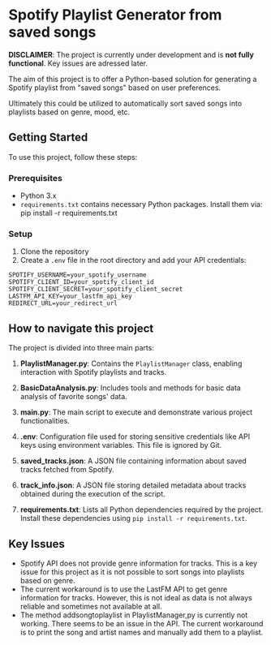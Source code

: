 # Spotify Playlist Generator from saved songs
**DISCLAIMER**: The project is currently under development and is **not fully functional**. Key issues are adressed later.

The aim of this project is to offer a Python-based solution for generating a Spotify playlist from "saved songs" based on user preferences.

Ultimately this could be utilized to automatically sort saved songs into playlists based on genre, mood, etc.


## Getting Started

To use this project, follow these steps:

### Prerequisites

- Python 3.x
- `requirements.txt` contains necessary Python packages. Install them via: pip install -r requirements.txt

### Setup

1. Clone the repository
2. Create a `.env` file in the root directory and add your API credentials:

```plaintext
SPOTIFY_USERNAME=your_spotify_username
SPOTIFY_CLIENT_ID=your_spotify_client_id
SPOTIFY_CLIENT_SECRET=your_spotify_client_secret
LASTFM_API_KEY=your_lastfm_api_key
REDIRECT_URL=your_redirect_url
```

## How to navigate this project

The project is divided into three main parts:

1. **PlaylistManager.py**: Contains the `PlaylistManager` class, enabling interaction with Spotify playlists and tracks.

2. **BasicDataAnalysis.py**: Includes tools and methods for basic data analysis of favorite songs' data.

3. **main.py**: The main script to execute and demonstrate various project functionalities.

4. **.env**: Configuration file used for storing sensitive credentials like API keys using environment variables. This file is ignored by Git.

5. **saved_tracks.json**: A JSON file containing information about saved tracks fetched from Spotify.

6. **track_info.json**: A JSON file storing detailed metadata about tracks obtained during the execution of the script.

7. **requirements.txt**: Lists all Python dependencies required by the project. Install these dependencies using `pip install -r requirements.txt`.



## Key Issues
- Spotify API does not provide genre information for tracks. This is a key issue for this project as it is not possible to sort songs into playlists based on genre.
- The current workaround is to use the LastFM API to get genre information for tracks. However, this is not ideal as data is not always reliable and sometimes not available at all.
- The method addsongtoplaylist in PlaylistManager,py is currently not working. There seems to be an issue in the API. The current workaround is to print the song and artist names and manually add them to a playlist.

